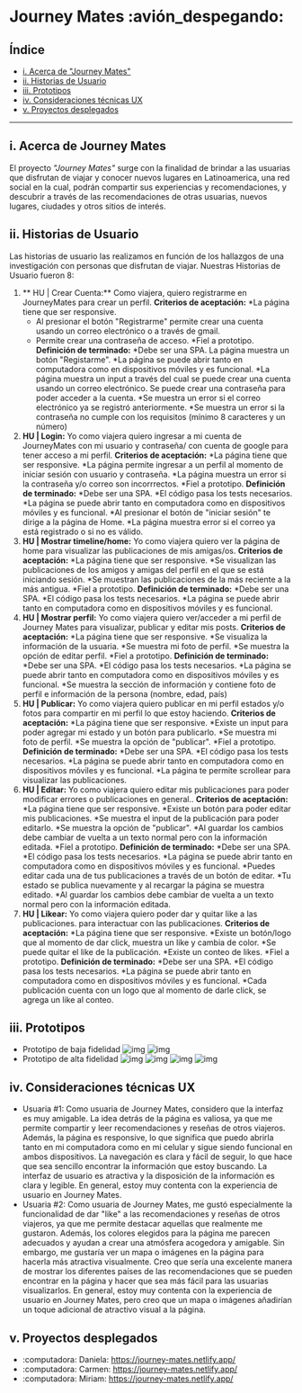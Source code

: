 # Journey Mates :avión_despegando:
## Índice
* [i. Acerca de "Journey Mates"](#i-acerca-de-Journey-Mates)
* [ii. Historias de Usuario](#ii-historias-de-usuario)
* [iii. Prototipos](#iii-prototipos)
* [iv. Consideraciones técnicas UX](#iv-consideraciones-tecnicas-UX)
* [v. Proyectos desplegados](#v-proyectos-desplegados)
***
## i. Acerca de Journey Mates
El proyecto _"Journey Mates"_ surge con la finalidad de brindar a las usuarias que disfrutan de viajar y conocer nuevos lugares en Latinoamerica, una red social en la cual, podrán compartir sus experiencias y recomendaciones, y descubrir a través de las recomendaciones de otras usuarias, nuevos lugares, ciudades y otros sitios de interés.
## ii. Historias de Usuario
Las historias de usuario las realizamos en función de los hallazgos de una investigación con personas que disfrutan de viajar.
Nuestras Historias de Usuario fueron 8:
1. ** HU | Crear Cuenta:** Como viajera, quiero registrarme en JourneyMates para crear un perfil.
**Criterios de aceptación:**
    *La página tiene que ser responsive.
    * Al presionar el botón "Registrarme" permite crear una cuenta usando un correo electrónico o a través de gmail.
    * Permite crear una contraseña de acceso.
    *Fiel a prototipo.
**Definición de terminado:**
    *Debe ser una SPA.
    La página muestra un botón "Registarme".
    *La página se puede abrir tanto en computadora como en dispositivos móviles y es funcional.
    *La página muestra un input a través del cual se puede crear una cuenta usando un correo electrónico.
    Se puede crear una contraseña para poder acceder a la cuenta.
    *Se muestra un error si el correo electrónico ya se registró anteriormente.
    *Se muestra un error si la contraseña no cumple con los requisitos (mínimo 8 caracteres y un número)
  2. **HU | Login:** Yo como viajera quiero ingresar a mi cuenta de JourneyMates con mi usuario y contraseña/ con cuenta de google para tener acceso a mi perfil.
**Criterios de aceptación:**
    *La página tiene que ser responsive.
    *La página permite ingresar a un perfil al momento de iniciar sesión con usuario y contraseña.
    *La página muestra un error si la contraseña y/o correo son incorrrectos.
    *Fiel a prototipo.
**Definición de terminado:**
    *Debe ser una SPA.
    *El código pasa los tests necesarios.
    *La página se puede abrir tanto en computadora como en dispositivos móviles y es funcional.
    *Al presionar el botón de "iniciar sesión" te dirige a la página de Home.
    *La página muestra error si el correo ya está registrado o si no es válido.
3. **HU | Mostrar timeline/home:** Yo como viajera quiero ver la página de home para visualizar las publicaciones de mis amigas/os.
**Criterios de aceptación:**
    *La página tiene que ser responsive.
    *Se visualizan las publicaciones de los amigos y amigas del perfil en el que se está iniciando sesión.
    *Se muestran las publicaciones de la más reciente a la más antigua.
    *Fiel a prototipo.
**Definición de terminado:**
    *Debe ser una SPA.
    *El código pasa los tests necesarios.
    *La página se puede abrir tanto en computadora como en dispositivos móviles y es funcional.
4. **HU | Mostrar perfil:** Yo como viajera quiero ver/acceder a mi perfil de Journey Mates para visualizar, publicar y editar mis posts.
**Criterios de aceptación:**
    *La página tiene que ser responsive.
    *Se visualiza la información de la usuaria.
    *Se muestra mi foto de perfil.
    *Se muestra la opción de editar perfil.
    *Fiel a prototipo.
**Definición de terminado:**
    *Debe ser una SPA.
    *El código pasa los tests necesarios.
    *La página se puede abrir tanto en computadora como en dispositivos móviles y es funcional.
    *Se muestra la sección de información y contiene foto de perfil e información de la persona (nombre, edad, país)
5. **HU | Publicar:** Yo como viajera quiero publicar en mi perfil estados y/o fotos
para compartir en mi perfil lo que estoy haciendo.
**Criterios de aceptación:**
    *La página tiene que ser responsive.
    *Existe un input para poder agregar mi estado y un botón para publicarlo.
    *Se muestra mi foto de perfil.
    *Se muestra la opción de "publicar".
    *Fiel a prototipo.
**Definición de terminado:**
    *Debe ser una SPA.
    *El código pasa los tests necesarios.
    *La página se puede abrir tanto en computadora como en dispositivos móviles y es funcional.
    *La página te permite scrollear para visualizar las publicaciones.
6. **HU | Editar:** Yo como viajera quiero editar mis publicaciones para poder modificar errores o publicaciones en general..
**Criterios de aceptación:**
    *La página tiene que ser responsive.
    *Existe un botón para poder editar mis publicaciones.
    *Se muestra el input de la publicación para poder editarlo.
    *Se muestra la opción de "publicar".
    *Al guardar los cambios debe cambiar de vuelta a un texto normal pero con la información editada.
    *Fiel a prototipo.
**Definición de terminado:**
    *Debe ser una SPA.
    *El código pasa los tests necesarios.
    *La página se puede abrir tanto en computadora como en dispositivos móviles y es funcional.
    *Puedes editar cada una de tus publicaciones a través de un botón de editar.
    *Tu estado se publica nuevamente y al recargar la página se muestra editado.
    *Al guardar los cambios debe cambiar de vuelta a un texto normal pero con la información editada.
7. **HU | Likear:** Yo como viajera quiero poder dar y quitar like a las publicaciones.
para interactuar con las publicaciones.
**Criterios de aceptación:**
    *La página tiene que ser responsive.
    *Existe un botón/logo que al momento de dar click, muestra un like y cambia de color.
    *Se puede quitar el like de la publicación.
    *Existe un conteo de likes.
    *Fiel a prototipo.
**Definición de terminado:**
    *Debe ser una SPA.
    *El código pasa los tests necesarios.
    *La página se puede abrir tanto en computadora como en dispositivos móviles y es funcional.
    *Cada publicación cuenta con un logo que al momento de darle click, se agrega un like al conteo.
## iii. Prototipos
* Prototipo de baja fidelidad
![img](./src/images/Prototipo%20de%20baja_mobile.JPG)
![img](./src/images/Prototipo%20de%20baja_desktop.JPG)
* Prototipo de alta fidelidad
![img](./src/images/1.png)
![img](./src/images/2.png)
![img](./src/images/3.png)
![img](./src/images/4.png)
## iv. Consideraciones técnicas UX
* Usuaria #1:
    Como usuaria de Journey Mates, considero que la interfaz es muy amigable. La idea detrás de la página es valiosa, ya que me permite compartir y leer recomendaciones y reseñas de otros viajeros. Además, la página es responsive, lo que significa que puedo abrirla tanto en mi computadora como en mi celular y sigue siendo funcional en ambos dispositivos. La navegación es clara y fácil de seguir, lo que hace que sea sencillo encontrar la información que estoy buscando. La interfaz de usuario es atractiva y la disposición de la información es clara y legible. En general, estoy muy contenta con la experiencia de usuario en Journey Mates.
* Usuaria #2:
    Como usuaria de Journey Mates, me gustó especialmente la funcionalidad de dar "like" a las recomendaciones y reseñas de otros viajeros, ya que me permite destacar aquellas que realmente me gustaron. Además, los colores elegidos para la página me parecen adecuados y ayudan a crear una atmósfera acogedora y amigable.
    Sin embargo, me gustaría ver un mapa o imágenes en la página para hacerla más atractiva visualmente. Creo que sería una excelente manera de mostrar los diferentes países de las recomendaciones que se pueden encontrar en la página y hacer que sea más fácil para las usuarias visualizarlos. En general, estoy muy contenta con la experiencia de usuario en Journey Mates, pero creo que un mapa o imágenes añadirían un toque adicional de atractivo visual a la página.
## v. Proyectos desplegados
* :computadora: Daniela: https://journey-mates.netlify.app/
* :computadora: Carmen:  https://journey-mates.netlify.app/
* :computadora: Miriam:  https://journey-mates.netlify.app/
